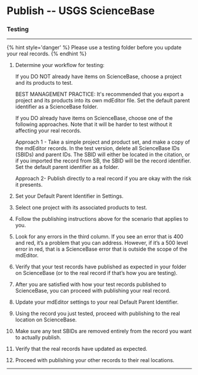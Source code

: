 # Publish -- USGS ScienceBase
### Testing
---

{% hint style='danger' %}
  Please use a testing folder before you update your real records.
{% endhint %}

 1. Determine your workflow for testing:
 
    If you DO NOT already have items on ScienceBase, choose a project and its products to test.
    
    BEST MANAGEMENT PRACTICE: It's recommended that you export a project and its products into its own mdEditor file. Set the default parent identifier as a ScienceBase folder.
    
     If you DO already have items on ScienceBase, choose one of the following approaches. Note that it will be harder to test without it affecting your real records.
     
     Approach 1 - Take a simple project and product set, and make a copy of the mdEditor records. In the test version, delete all ScienceBase IDs (SBIDs) and parent IDs. The SBID will either be located in the citation, or if you imported the record from SB, the SBID will be the record identifier. Set the default parent identifier as a folder.
     
    Approach 2- Publish directly to a real record if you are okay with the risk it presents.
    
 1. Set your Default Parent Identifier in Settings.
 
 1. Select one project with its associated products to test.
 
 1. Follow the publishing instructions above for the scenario that applies to you.
 
 1. Look for any errors in the third column. If you see an error that is 400 and red, it’s a problem that you can address. However, if it’s a 500 level error in red, that is a ScienceBase error that is outside the scope of the mdEditor.

 1. Verify that your test records have published as expected in your folder on ScienceBase (or to the real record if that’s how you are testing).

 1. After you are satisfied with how your test records published to ScienceBase, you can proceed with publishing your real record.

 1. Update your mdEditor settings to your real Default Parent Identifier.
 
 1. Using the record you just tested, proceed with publishing to the real location on ScienceBase.
 
 1. Make sure any test SBIDs are removed entirely from the record you want to actually publish.
 
 1. Verify that the real records have updated as expected.
 
 1. Proceed with publishing your other records to their real locations.

---
